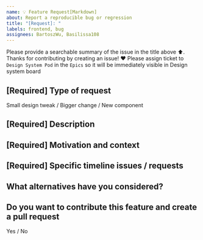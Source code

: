 ```yaml
---
name: 💡 Feature Request[Markdown]
about: Report a reproducible bug or regression
title: "[Request]: "
labels: frontend, bug
assignees: BartoszWu, Basilissa108
---
```


Please provide a searchable summary of the issue in the title above ⬆️.
Thanks for contributing by creating an issue! ❤️
Please assign ticket to `Design System Pod` in the `Epics` so it will be immediately visible in Design system board 

## [Required] Type of request  <!-- What kind of request you are asking for. -->
Small design tweak / Bigger change / New component

## [Required] Description <!-- Provide a clear and concise description of what you want to happen. -->


## [Required] Motivation and context
<!-- Tell us why this change is needed or helpful, and what problem it may help to solve. If possible add some business/product context to help us understand the request better.  -->

## [Required] Specific timeline issues / requests
<!-- Is it blocking you? When will you need it approximately? If possible, please include links to the related product issues here.  -->

## What alternatives have you considered?

##  Do you want to contribute this feature and create a pull request
Yes  / No 